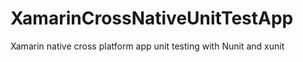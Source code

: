 # XamarinCrossNativeUnitTestApp
Xamarin native cross platform app unit testing with Nunit and xunit
